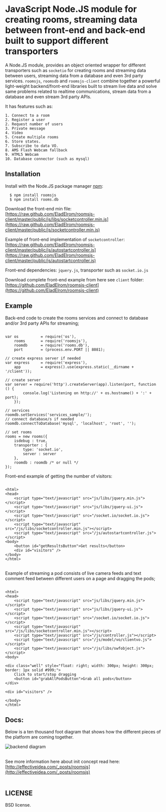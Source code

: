 # JavaScript Node.JS module for creating rooms, streaming data between front-end and back-end built to support different transporters

A Node.JS module, provides an object oriented wrapper for different transporters such as `socketio` for creating rooms and streaming data between users, streaming data from a database and even 3rd party services.
`roomsjs`, `roomsdb` and `roomsjs-client` combine together a powerful light-weight backend/front-end libraries built to stream live data and solve same problems related to realtime communications, stream data from a database and even stream 3rd party APIs.

It has features such as:

    1. Connect to a room
    2. Register a user
    2. Request number of users
    3. Private message
    4. Video
    5. Create multiple rooms
    6. Store states.
    7. Subscribe to data VO.
    8. AMS Flash Webcam fallback
    9. HTML5 Webcam
    10. Database connector (such as mysql)

## Installation

  Install with the Node.JS package manager [npm](http://npmjs.org/):

      $ npm install roomsjs
      $ npm install rooms.db

Download the front-end min file:
[https://raw.github.com/EladElrom/roomsjs-client/master/public/js/libs/socketcontroller.min.js](https://raw.github.com/EladElrom/roomsjs-client/master/public/js/socketcontroller.min.js)

Example of front-end implementation of `socketcontroller`:
[https://raw.github.com/EladElrom/roomsjs-client/master/public/js/autostartcontroller.js](https://raw.github.com/EladElrom/roomsjs-client/master/public/js/autostartcontroller.js)

Front-end dependencies: `jquery.js`, transporter such as `socket.io.js`

Download complete front-end example from here see `client` folder:
[https://github.com/EladElrom/roomsjs-client](https://github.com/EladElrom/roomsjs-client)

## Example

Back-end code to create the rooms services and connect to database and/or 3rd party APIs for streaming;

<pre lang="javascript"><code>
var os          = require('os'),
    rooms       = require('roomsjs'),
    roomdb      = require('rooms.db'),
    port        = (process.env.PORT || 8081);

// create express server if needed
var express     = require('express'),
    app         = express().use(express.static(__dirname + '/client'));

// create server
var server = require('http').createServer(app).listen(port, function () {
        console.log('Listening on http://' + os.hostname() + ':' + port);
    });

// services
roomdb.setServices('services_sample/');
// connect database/s if needed
roomdb.connectToDatabase('mysql', 'localhost', 'root', '');

// set rooms
rooms = new rooms({
    isdebug : true,
    transporter : {
        type: 'socket.io',
        server : server
    },
    roomdb : roomdb /* or null */
});
</code></pre>

Front-end example of getting the number of visitors:

<pre lang="html">
<code>
&#60;html&#62;
&#60;head&#62;
    &#60;script type="text/javascript" src="js/libs/jquery.min.js"&#62;&#60;/script&#62;
    &#60;script type="text/javascript" src="js/libs/jquery-ui.js"&#62;&#60;/script&#62;
    &#60;script type="text/javascript" src="/socket.io/socket.io.js"&#62;&#60;/script&#62;
    &#60;script type="text/javascript" src="/js/libs/socketcontroller.min.js"&#62;&#60;/script&#62;
    &#60;script type="text/javascript" src="/js/autostartcontroller.js"&#62;&#60;/script&#62;
&#60;body&#62;
    &#60;button id="getResultsButton"&#62;Get results&#60;/button&#62;
    &#60;div id="visitors" /&#62;
&#60;/body&#62;
&#60;/html&#62;
</code>
</pre>

Example of streaming a pod consists of live camera feeds and text comment feed between different users on a page and dragging the pods;

<pre lang="html"><code>
&#60;html&#62;
&#60;head&#62;
    &#60;script type="text/javascript" src="js/libs/jquery.min.js"&#62;&#60;/script&#62;
    &#60;script type="text/javascript" src="js/libs/jquery-ui.js"&#62;&#60;/script&#62;
    &#60;script type="text/javascript" src="/socket.io/socket.io.js"&#62;&#60;/script&#62;
    &#60;script type="text/javascript" src="/js/libs/socketcontroller.min.js"&#62;&#60;/script&#62;
    &#60;script type="text/javascript" src="/js/controller.js"&#62;&#60;/script&#62;
    &#60;script type="text/javascript" src="/js/model/vo/clientvo.js"&#62;&#60;/script&#62;
    &#60;script type="text/javascript" src="/js/libs/swfobject.js"&#62;&#60;/script&#62;
&#60;body&#62;

&#60;div class="well" style="float: right; width: 300px; height: 300px; border: 1px solid #999;"&#62;
    Click to start/stop dragging
    &#60;button id="grabAllPodsButton"&#62;Grab all pods&#60;/button&#62;
&#60;/div&#62;

&#60;div id="visitors" /&#62;

&#60;/body&#62;
&#60;/html&#62;
</code></pre>

## Docs:

Below is a ten thousand foot diagram that shows how the different pieces of the platform are coming together.

![backend diagram](https://raw.github.com/EladElrom/poet/ei-pages/effectiveidea/public/images/roomsjs-diagram1.png)
<br><br>

See more information here about init concept read here: [http://effectiveidea.com/_posts/roomsjs](http://effectiveidea.com/_posts/roomsjs)
<br><br>

## LICENSE

BSD license.

